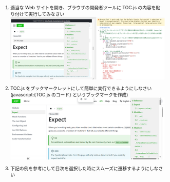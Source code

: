 1. 適当な Web サイトを開き、ブラウザの開発者ツールに TOC.js の内容を貼り付けて実行してみなさい
![alt text]({9C27C2FA-84AD-4E3E-AADA-B82273D37045}.png)

2. TOC.js をブックマークレットにして簡単に実行できるようにしなさい (javascript:{TOC.js のコード} というブックマークを作成)
![alt text]({B73915BA-5AD1-4469-A28F-B077767E9ADF}.png)

3. 下記の例を参考にして目次を選択した時にスムーズに遷移するようにしなさい